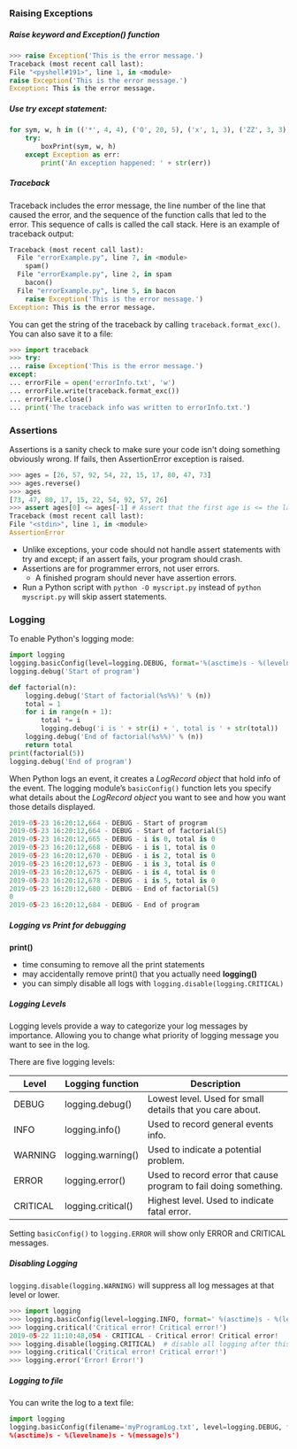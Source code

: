 ### Raising Exceptions
##### Raise keyword and Exception() function
```py
>>> raise Exception('This is the error message.')
Traceback (most recent call last):
File "<pyshell#191>", line 1, in <module>
raise Exception('This is the error message.')
Exception: This is the error message.
```
##### Use try except statement:
```py
for sym, w, h in (('*', 4, 4), ('O', 20, 5), ('x', 1, 3), ('ZZ', 3, 3)):
	try:
		boxPrint(sym, w, h)
	except Exception as err:
		print('An exception happened: ' + str(err))
```

##### Traceback
Traceback includes the error message, the line number of the line that caused the error, and the sequence of the function calls that led to the error. This sequence of calls is called the call stack. Here is an example of traceback output:
```py
Traceback (most recent call last):
  File "errorExample.py", line 7, in <module>
    spam()
  File "errorExample.py", line 2, in spam
    bacon()
  File "errorExample.py", line 5, in bacon
    raise Exception('This is the error message.')
Exception: This is the error message.
```

You can get the string of the traceback by calling `traceback.format_exc()`. You can also save it to a file:
```py
>>> import traceback
>>> try:
... raise Exception('This is the error message.')
except:
... errorFile = open('errorInfo.txt', 'w')
... errorFile.write(traceback.format_exc())
... errorFile.close()
... print('The traceback info was written to errorInfo.txt.')
```


### Assertions
Assertions is a sanity check to make sure your code isn't doing something obviously wrong. If fails, then AssertionError exception is raised.
```py
>>> ages = [26, 57, 92, 54, 22, 15, 17, 80, 47, 73]
>>> ages.reverse()
>>> ages
[73, 47, 80, 17, 15, 22, 54, 92, 57, 26]
>>> assert ages[0] <= ages[-1] # Assert that the first age is <= the last age.
Traceback (most recent call last):
File "<stdin>", line 1, in <module>
AssertionError
```

- Unlike exceptions, your code should not handle assert statements with try and except; if an assert fails, your program should crash.
- Assertions are for programmer errors, not user errors.
	- A finished program should never have assertion errors.
- Run a Python script with `python -O myscript.py` instead of `python myscript.py` will skip assert statements.

### Logging
To enable Python's logging mode:
```py
import logging
logging.basicConfig(level=logging.DEBUG, format='%(asctime)s - %(levelname)s - %(message)s')
logging.debug('Start of program')

def factorial(n):
	logging.debug('Start of factorial(%s%%)' % (n))
	total = 1
	for i in range(n + 1):
		total *= i
		logging.debug('i is ' + str(i) + ', total is ' + str(total))
	logging.debug('End of factorial(%s%%)' % (n))
	return total
print(factorial(5))
logging.debug('End of program')
```
When Python logs an event, it creates a *LogRecord object* that hold info of the event. The logging module’s `basicConfig()` function lets you specify what details about the *LogRecord object* you want to see and how you want those details displayed.
```py
2019-05-23 16:20:12,664 - DEBUG - Start of program
2019-05-23 16:20:12,664 - DEBUG - Start of factorial(5)
2019-05-23 16:20:12,665 - DEBUG - i is 0, total is 0
2019-05-23 16:20:12,668 - DEBUG - i is 1, total is 0
2019-05-23 16:20:12,670 - DEBUG - i is 2, total is 0
2019-05-23 16:20:12,673 - DEBUG - i is 3, total is 0
2019-05-23 16:20:12,675 - DEBUG - i is 4, total is 0
2019-05-23 16:20:12,678 - DEBUG - i is 5, total is 0
2019-05-23 16:20:12,680 - DEBUG - End of factorial(5)
0
2019-05-23 16:20:12,684 - DEBUG - End of program
```

##### Logging vs Print for debugging
**print()**
- time consuming to remove all the print statements
- may accidentally remove print() that you actually need
**logging()**
- you can simply disable all logs with `logging.disable(logging.CRITICAL)`

##### Logging Levels
Logging levels provide a way to categorize your log messages by importance. Allowing you to change what priority of logging message you want to see in the log.

There are five logging levels:

| **Level** | **Logging function** | **Description**                                                  |
| --------- | -------------------- | ---------------------------------------------------------------- |
| DEBUG     | logging.debug()      | Lowest level. Used for small details that you care about.        |
| INFO      | logging.info()       | Used to record general events info.                              |
| WARNING   | logging.warning()    | Used to indicate a potential problem.                            |
| ERROR     | logging.error()      | Used to record error that cause program to fail doing something. |
| CRITICAL  | logging.critical()   | Highest level. Used to indicate fatal error.                     |
Setting `basicConfig()` to `logging.ERROR` will show only ERROR and CRITICAL messages.

##### Disabling Logging
`logging.disable(logging.WARNING)` will suppress all log messages at that level or lower.
```py
>>> import logging
>>> logging.basicConfig(level=logging.INFO, format=' %(asctime)s - %(levelname)s - %(message)s')
>>> logging.critical('Critical error! Critical error!')
2019-05-22 11:10:48,054 - CRITICAL - Critical error! Critical error!
>>> logging.disable(logging.CRITICAL)  # disable all logging after this
>>> logging.critical('Critical error! Critical error!')
>>> logging.error('Error! Error!')
```

##### Logging to file
You can write the log to a text file:
```py
import logging
logging.basicConfig(filename='myProgramLog.txt', level=logging.DEBUG, format='
%(asctime)s - %(levelname)s - %(message)s')
```
